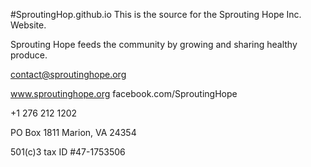 #SproutingHop.github.io
This is the source for the Sprouting Hope Inc. Website.

Sprouting Hope feeds the community by growing and sharing healthy produce.

contact@sproutinghope.org

www.sproutinghope.org
facebook.com/SproutingHope

+1 276 212 1202

PO Box 1811
Marion, VA 24354

501(c)3 tax ID #47-1753506
